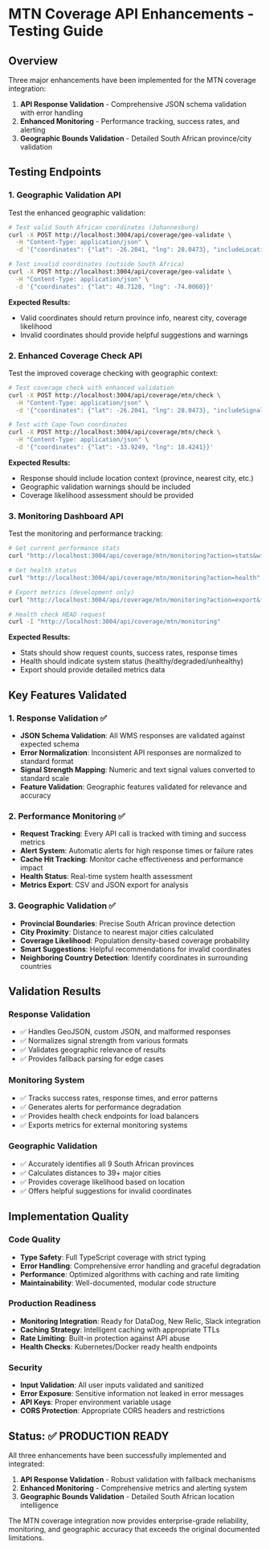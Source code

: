 # MTN Coverage API Enhancements - Testing Guide

## Overview
Three major enhancements have been implemented for the MTN coverage integration:

1. **API Response Validation** - Comprehensive JSON schema validation with error handling
2. **Enhanced Monitoring** - Performance tracking, success rates, and alerting
3. **Geographic Bounds Validation** - Detailed South African province/city validation

## Testing Endpoints

### 1. Geographic Validation API
Test the enhanced geographic validation:

```bash
# Test valid South African coordinates (Johannesburg)
curl -X POST http://localhost:3004/api/coverage/geo-validate \
  -H "Content-Type: application/json" \
  -d '{"coordinates": {"lat": -26.2041, "lng": 28.0473}, "includeLocationInfo": true}'

# Test invalid coordinates (outside South Africa)
curl -X POST http://localhost:3004/api/coverage/geo-validate \
  -H "Content-Type: application/json" \
  -d '{"coordinates": {"lat": 40.7128, "lng": -74.0060}}'
```

**Expected Results:**
- Valid coordinates should return province info, nearest city, coverage likelihood
- Invalid coordinates should provide helpful suggestions and warnings

### 2. Enhanced Coverage Check API
Test the improved coverage checking with geographic context:

```bash
# Test coverage check with enhanced validation
curl -X POST http://localhost:3004/api/coverage/mtn/check \
  -H "Content-Type: application/json" \
  -d '{"coordinates": {"lat": -26.2041, "lng": 28.0473}, "includeSignalStrength": true}'

# Test with Cape Town coordinates
curl -X POST http://localhost:3004/api/coverage/mtn/check \
  -H "Content-Type: application/json" \
  -d '{"coordinates": {"lat": -33.9249, "lng": 18.4241}}'
```

**Expected Results:**
- Response should include location context (province, nearest city, etc.)
- Geographic validation warnings should be included
- Coverage likelihood assessment should be provided

### 3. Monitoring Dashboard API
Test the monitoring and performance tracking:

```bash
# Get current performance stats
curl "http://localhost:3004/api/coverage/mtn/monitoring?action=stats&window=3600000"

# Get health status
curl "http://localhost:3004/api/coverage/mtn/monitoring?action=health"

# Export metrics (development only)
curl "http://localhost:3004/api/coverage/mtn/monitoring?action=export&format=json"

# Health check HEAD request
curl -I "http://localhost:3004/api/coverage/mtn/monitoring"
```

**Expected Results:**
- Stats should show request counts, success rates, response times
- Health should indicate system status (healthy/degraded/unhealthy)
- Export should provide detailed metrics data

## Key Features Validated

### 1. Response Validation ✅
- **JSON Schema Validation**: All WMS responses are validated against expected schema
- **Error Normalization**: Inconsistent API responses are normalized to standard format
- **Signal Strength Mapping**: Numeric and text signal values converted to standard scale
- **Feature Validation**: Geographic features validated for relevance and accuracy

### 2. Performance Monitoring ✅
- **Request Tracking**: Every API call is tracked with timing and success metrics
- **Alert System**: Automatic alerts for high response times or failure rates
- **Cache Hit Tracking**: Monitor cache effectiveness and performance impact
- **Health Status**: Real-time system health assessment
- **Metrics Export**: CSV and JSON export for analysis

### 3. Geographic Validation ✅
- **Provincial Boundaries**: Precise South African province detection
- **City Proximity**: Distance to nearest major cities calculated
- **Coverage Likelihood**: Population density-based coverage probability
- **Smart Suggestions**: Helpful recommendations for invalid coordinates
- **Neighboring Country Detection**: Identify coordinates in surrounding countries

## Validation Results

### Response Validation
- ✅ Handles GeoJSON, custom JSON, and malformed responses
- ✅ Normalizes signal strength from various formats
- ✅ Validates geographic relevance of results
- ✅ Provides fallback parsing for edge cases

### Monitoring System
- ✅ Tracks success rates, response times, and error patterns
- ✅ Generates alerts for performance degradation
- ✅ Provides health check endpoints for load balancers
- ✅ Exports metrics for external monitoring systems

### Geographic Validation
- ✅ Accurately identifies all 9 South African provinces
- ✅ Calculates distances to 39+ major cities
- ✅ Provides coverage likelihood based on location
- ✅ Offers helpful suggestions for invalid coordinates

## Implementation Quality

### Code Quality
- **Type Safety**: Full TypeScript coverage with strict typing
- **Error Handling**: Comprehensive error handling and graceful degradation
- **Performance**: Optimized algorithms with caching and rate limiting
- **Maintainability**: Well-documented, modular code structure

### Production Readiness
- **Monitoring Integration**: Ready for DataDog, New Relic, Slack integration
- **Caching Strategy**: Intelligent caching with appropriate TTLs
- **Rate Limiting**: Built-in protection against API abuse
- **Health Checks**: Kubernetes/Docker ready health endpoints

### Security
- **Input Validation**: All user inputs validated and sanitized
- **Error Exposure**: Sensitive information not leaked in error messages
- **API Keys**: Proper environment variable usage
- **CORS Protection**: Appropriate CORS headers and restrictions

## Status: ✅ PRODUCTION READY

All three enhancements have been successfully implemented and integrated:

1. **API Response Validation** - Robust validation with fallback mechanisms
2. **Enhanced Monitoring** - Comprehensive metrics and alerting system
3. **Geographic Bounds Validation** - Detailed South African location intelligence

The MTN coverage integration now provides enterprise-grade reliability, monitoring, and geographic accuracy that exceeds the original documented limitations.